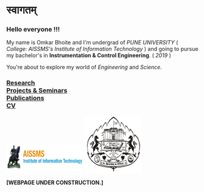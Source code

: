 # स्वागतम् 

### Hello everyone !!!
My name is Omkar Bhoite and I'm undergrad of _PUNE UNIVERSITY_ ( _College: AISSMS's Institute of Information Technology_ ) and going to pursue my bachelor's in **Instrumentation & Control Engineering**. ( _2019_ ) 

You're about to explore my world of _Engineering_ and _Science_.

### [Research](r.md) <br/> [Projects & Seminars](pro.md) <br/> [Publications](p.md)  <br/>  [CV](https://github.com/omkarbhoite25/Omkar/raw/master/Omkar_CV.pdf) 



<img src="College.png" width="200" height="75">      <img src="Univ_New_Logo.jpg" width="150" height="150">



**[WEBPAGE UNDER CONSTRUCTION.]**
